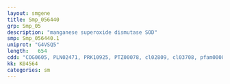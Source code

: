 ```yaml
---
layout: smgene
title: Smp_056440
grp: Smp_05
description: "manganese superoxide dismutase SOD"
smp: Smp_056440.1
uniprot: "G4VSQ5"
length:   654
cdd: "COG0605, PLN02471, PRK10925, PTZ00078, cl02809, cl03708, pfam00081, pfam02777"
kk: K04564
categories: sm
---
```


